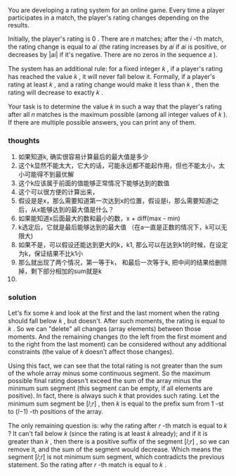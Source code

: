 You are developing a rating system for an online game. Every time a player participates in a match, the player's rating
changes depending on the results.

Initially, the player's rating is 0
. There are 𝑛
matches; after the 𝑖
-th match, the rating change is equal to 𝑎𝑖
(the rating increases by 𝑎𝑖
if 𝑎𝑖
is positive, or decreases by |𝑎𝑖|
if it's negative. There are no zeros in the sequence 𝑎
).

The system has an additional rule: for a fixed integer 𝑘
, if a player's rating has reached the value 𝑘
, it will never fall below it. Formally, if a player's rating at least 𝑘
, and a rating change would make it less than 𝑘
, then the rating will decrease to exactly 𝑘
.

Your task is to determine the value 𝑘
in such a way that the player's rating after all 𝑛
matches is the maximum possible (among all integer values of 𝑘
). If there are multiple possible answers, you can print any of them.

### thoughts

1. 如果知道k, 确实很容易计算最后的最大值是多少
2. 这个k显然不能太大，它大的话，可能永远都不能起作用，但也不能太小，太小可能得不到最优解
3. 这个k应该属于前面的值能够正常情况下能够达到的数值
4. 这个可以很方便的计算出来，
5. 假设是是x，那么需要知道第一次达到x的位置，假设是i，那么需要知道i之后，从x能够达到的最大值是什么？
6. 如果能知道x后面最大的数和最小的数，x + diff(max - min)
7. k选定后，它就是最后能够达到的最大值 （在a一直是正数的情况下，k可以无限大)
8. 如果不是，可以假设还能达到更大的k，k1, 那么可以在达到k1的时候，在设定为k，保证结果不比k1小
9. 那么就出现了两个情况，第一等于k， 和最后一次等于k, 把中间的结果给删除掉，剩下部分相加的sum就是k
10.

### solution

Let's fix some 𝑘
and look at the first and the last moment when the rating should fall below 𝑘
, but doesn't. After such moments, the rating is equal to 𝑘
. So we can "delete" all changes (array elements) between those moments. And the remaining changes (to the left from the
first moment and to the right from the last moment) can be considered without any additional constraints (the value of
𝑘
doesn't affect those changes).

Using this fact, we can see that the total rating is not greater than the sum of the whole array minus some continuous
segment. So the maximum possible final rating doesn't exceed the sum of the array minus the minimum sum segment (this
segment can be empty, if all elements are positive). In fact, there is always such 𝑘
that provides such rating. Let the minimum sum segment be [𝑙;𝑟]
, then 𝑘
is equal to the prefix sum from 1
-st to (𝑙−1)
-th positions of the array.

The only remaining question is: why the rating after 𝑟
-th match is equal to 𝑘
? It can't fall below 𝑘
(since the rating is at least 𝑘
already); and if it is greater than 𝑘
, then there is a positive suffix of the segment [𝑙;𝑟]
, so we can remove it, and the sum of the segment would decrease. Which means the segment [𝑙;𝑟]
is not minimum sum segment, which contradicts the previous statement. So the rating after 𝑟
-th match is equal to 𝑘
.
